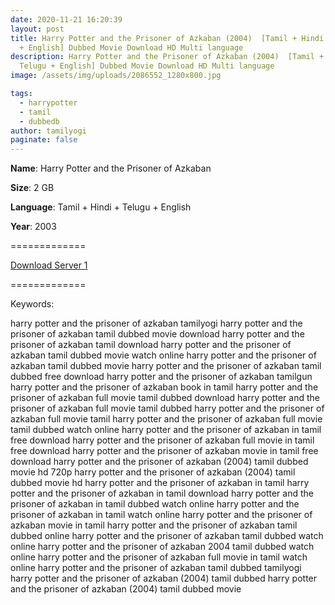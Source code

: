 ```yaml
---
date: 2020-11-21 16:20:39
layout: post
title: Harry Potter and the Prisoner of Azkaban (2004)  [Tamil + Hindi + Telugu
  + English] Dubbed Movie Download HD Multi language
description: Harry Potter and the Prisoner of Azkaban (2004)  [Tamil + Hindi +
  Telugu + English] Dubbed Movie Download HD Multi language
image: /assets/img/uploads/2086552_1280x800.jpg

tags:
  - harrypotter
  - tamil
  - dubbedb
author: tamilyogi
paginate: false
---
```

**Name**: Harry Potter and the Prisoner of Azkaban 

**Size**: 2 GB

**Language**: Tamil + Hindi + Telugu + English

**Year**: 2003

\=============

[Download Server 1](https://drive.softpedia.workers.dev/Harry%2520Potter/Telegram%2520(%40tadubs)%2520Harry%2520Potter%2520and%2520the%2520Prisoner%2520of%2520Azkaban%2520(2004)%5B720p%2520-%2520New%2520BDRip%2520-%2520%5BTamil%2520%2B%2520Telugu%2520%2B%2520Hindi%2520%2B%2520Eng%5D.mkv?rootId=0AN9zhQ1hps-9Uk9PVA)

[](https://drive.softpedia.workers.dev/Harry%2520Potter/Telegram%2520(%40tadubs)%2520Harry%2520Potter%2520and%2520the%2520Prisoner%2520of%2520Azkaban%2520(2004)%5B720p%2520-%2520New%2520BDRip%2520-%2520%5BTamil%2520%2B%2520Telugu%2520%2B%2520Hindi%2520%2B%2520Eng%5D.mkv?rootId=0AN9zhQ1hps-9Uk9PVA)=============



Keywords:

harry potter and the prisoner of azkaban tamilyogi
harry potter and the prisoner of azkaban tamil dubbed movie download
harry potter and the prisoner of azkaban tamil download
harry potter and the prisoner of azkaban tamil dubbed movie watch online
harry potter and the prisoner of azkaban tamil dubbed movie
harry potter and the prisoner of azkaban tamil dubbed free download
harry potter and the prisoner of azkaban tamilgun
harry potter and the prisoner of azkaban book in tamil
harry potter and the prisoner of azkaban full movie tamil dubbed download
harry potter and the prisoner of azkaban full movie tamil dubbed
harry potter and the prisoner of azkaban full movie tamil
harry potter and the prisoner of azkaban full movie tamil dubbed watch online
harry potter and the prisoner of azkaban in tamil free download
harry potter and the prisoner of azkaban full movie in tamil free download
harry potter and the prisoner of azkaban movie in tamil free download
harry potter and the prisoner of azkaban (2004) tamil dubbed movie hd 720p
harry potter and the prisoner of azkaban (2004) tamil dubbed movie hd
harry potter and the prisoner of azkaban in tamil
harry potter and the prisoner of azkaban in tamil download
harry potter and the prisoner of azkaban in tamil dubbed watch online
harry potter and the prisoner of azkaban in tamil watch online
harry potter and the prisoner of azkaban movie in tamil
harry potter and the prisoner of azkaban tamil dubbed online
harry potter and the prisoner of azkaban tamil dubbed watch online
harry potter and the prisoner of azkaban 2004 tamil dubbed watch online
harry potter and the prisoner of azkaban full movie in tamil watch online
harry potter and the prisoner of azkaban tamil dubbed tamilyogi
harry potter and the prisoner of azkaban (2004) tamil dubbed
harry potter and the prisoner of azkaban (2004) tamil dubbed movie
